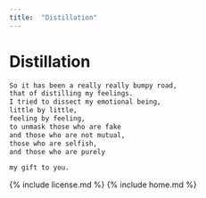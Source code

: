 ```yaml
---
title:  "Distillation"
---
```


# Distillation

```markdown
So it has been a really really bumpy road,
that of distilling my feelings.
I tried to dissect my emotional being,
little by little,
feeling by feeling,
to unmask those who are fake
and those who are not mutual,
those who are selfish,
and those who are purely

my gift to you.
```

{% include license.md %}
{% include home.md %}